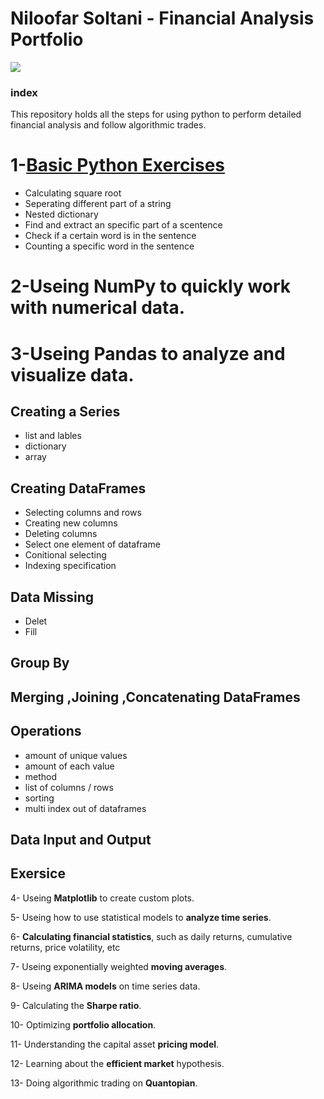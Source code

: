<h1 align="left">Niloofar Soltani - Financial Analysis Portfolio </h1>
<p align="left"> <img src="https://i.ytimg.com/vi/SEQbb8w7VTw/maxresdefault.jpg" /> </p>
<h3 align="left">index</h3>

<p align="left">This repository holds all the steps for using python to perform detailed financial analysis and follow algorithmic trades.</p>

# 1-[Basic Python Exercises](https://github.com/NiloofarSoltani/Financial-analysis-and-algorithmic-trading-with-python/blob/master/basic_python_exercise.py)
  - Calculating square root
  - Seperating different part of a string
  - Nested dictionary
  - Find and extract an specific part of a scentence
  - Check if a certain word is in the sentence
  - Counting a specific word in the sentence

# 2-Useing **NumPy** to quickly work with numerical data.
  
# 3-Useing **Pandas** to analyze and visualize data.
## Creating a Series
 - list and lables
 - dictionary
 - array
## Creating DataFrames
- Selecting columns and rows
- Creating new columns
- Deleting columns
- Select one element of dataframe
- Conitional selecting 
- Indexing specification
## Data Missing
- Delet
- Fill
## Group By

## Merging ,Joining ,Concatenating DataFrames 

## Operations
- amount of unique values
- amount of each value
- method
- list of columns / rows
- sorting
- multi index out of dataframes

## Data Input and Output

## Exersice

4- Useing **Matplotlib** to create custom plots.

5- Useing how to use statistical models to **analyze time series**.

6- **Calculating financial statistics**, such as daily returns, cumulative returns, price volatility, etc

7- Useing exponentially weighted **moving averages**.

8- Useing **ARIMA models** on time series data.

9- Calculating the **Sharpe ratio**.

10- Optimizing **portfolio allocation**.

11- Understanding the capital asset **pricing model**.

12- Learning about the **efficient market** hypothesis.

13- Doing algorithmic trading on **Quantopian**.

  
